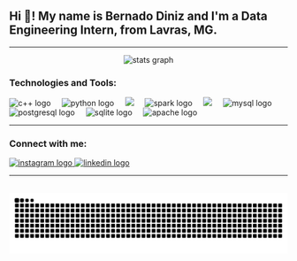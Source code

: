 ## Hi 👋! My name is Bernado Diniz and I'm a Data Engineering Intern, from Lavras, MG.

---

<div align="center">
  <img src="https://github-readme-stats.vercel.app/api?username=youserz&hide_title=false&hide_rank=false&show_icons=true&include_all_commits=true&count_private=true&disable_animations=false&theme=dark&locale=en&hide_border=false" height="150" alt="stats graph"  />
</div>

### Technologies and Tools:
<div align="left">
    <img src="https://cdn.jsdelivr.net/gh/devicons/devicon/icons/cplusplus/cplusplus-plain.svg" height="30" alt="c++ logo" />
    <img width="12" />
    <img src="https://cdn.jsdelivr.net/gh/devicons/devicon/icons/python/python-original.svg" height="30" alt="python logo"  />
    <img width="12" />
    <img src="https://cdn.jsdelivr.net/gh/devicons/devicon@latest/icons/docker/docker-plain-wordmark.svg" height="30" />
    <img width="12" />
    <img src="https://cdn.jsdelivr.net/gh/devicons/devicon/icons/apachespark/apachespark-original-wordmark.svg" height="30" alt="spark logo" />
    <img width="12" />
    <img src="https://cdn.jsdelivr.net/gh/devicons/devicon@latest/icons/amazonwebservices/amazonwebservices-original-wordmark.svg" height="30" />   
    <img width="12" />
    <img src="https://cdn.jsdelivr.net/gh/devicons/devicon/icons/mysql/mysql-original.svg" height="30" alt="mysql logo"  />
    <img width="12" />
    <img src="https://cdn.jsdelivr.net/gh/devicons/devicon/icons/postgresql/postgresql-original.svg" height="30" alt="postgresql logo"  />
    <img width="12" />
    <img src="https://cdn.jsdelivr.net/gh/devicons/devicon/icons/sqlite/sqlite-original.svg" height="30" alt="sqlite logo"  />
    <img width="12" />
    <img src="https://cdn.jsdelivr.net/gh/devicons/devicon/icons/apache/apache-original.svg" height="30" alt="apache logo"  />
</div>

---

### Connect with me:
<div align="left">
  <a href="https://www.instagram.com/eobdiniz/" target="_blank">
    <img src="https://img.shields.io/static/v1?message=Instagram&logo=instagram&label=&color=E4405F&logoColor=white&labelColor=&style=for-the-badge" height="35" alt="instagram logo" />
  </a>
  <a href="https://www.linkedin.com/in/bernadodiniz/" target="_blank">
    <img src="https://img.shields.io/static/v1?message=LinkedIn&logo=linkedin&label=&color=0077B5&logoColor=white&labelColor=&style=for-the-badge" height="35" alt="linkedin logo" />
  </a>
</div>

---

<br clear="both">

<img src="https://raw.githubusercontent.com/youserz/youserz/output/snake.svg" alt="Snake animation" />
